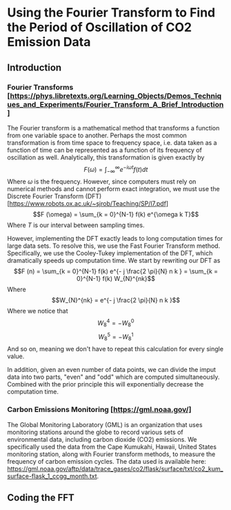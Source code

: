 # Using the Fourier Transform to Find the Period of Oscillation of CO2 Emission Data

## Introduction

### Fourier Transforms [https://phys.libretexts.org/Learning_Objects/Demos_Techniques_and_Experiments/Fourier_Transform_A_Brief_Introduction]
The Fourier transform is a mathematical method that transforms a function from one variable space to another. Perhaps the most common transformation is from time space to frequency space, i.e. data taken as a function of time can be represented as a function of its frequency of oscillation as well. Analytically, this transformation is given exactly by
$$F(\omega) = \int_{-\infty}^{\infty} e^{-i \omega t} f(t) dt$$
Where $\omega$ is the frequency. However, since computers must rely on numerical methods and cannot perform exact integration, we must use the Discrete Fourier Transform (DFT) [https://www.robots.ox.ac.uk/~sjrob/Teaching/SP/l7.pdf]
$$F (\omega) = \sum_{k = 0}^{N-1} f(k) e^{\omega k T}$$
Where $T$ is our interval between sampling times.

However, implementing the DFT exactly leads to long computation times for large data sets. To resolve this, we use the Fast Fourier Transform method. Specifically, we use the Cooley-Tukey implementation of the DFT, which dramatically speeds up computation time. We start by rewriting our DFT as
$$F (n) = \sum_{k = 0}^{N-1} f(k) e^{- j \frac{2 \pi}{N} n k } = \sum_{k = 0}^{N-1} f(k) W_{N}^{nk}$$
Where
$$W_{N}^{nk} = e^{- j \frac{2 \pi}{N} n k }$$
Where we notice that
$$W_8^4 = -W_8^0$$
$$W_8^5 = -W_8^1$$
And so on, meaning we don't have to repeat this calculation for every single value.

In addition, given an even number of data points, we can divide the imput data into two parts, "even" and "odd" which are computed simultaneously. Combined with the prior principle this will exponentially decrease the computation time.

### Carbon Emissions Monitoring [https://gml.noaa.gov/]

The Global Monitoring Laboratory (GML) is an organization that uses monitoring stations around the globe to record various sets of environmental data, including carbon dioxide (CO2) emissions. We specifically used the data from the Cape Kumukahi, Hawaii, United States monitoring station, along with Fourier transform methods, to measure the frequency of carbon emission cycles. The data used is available here: https://gml.noaa.gov/aftp/data/trace_gases/co2/flask/surface/txt/co2_kum_surface-flask_1_ccgg_month.txt.

## Coding the FFT


